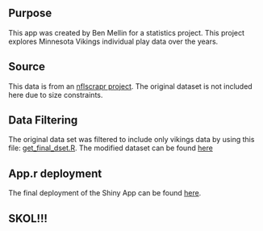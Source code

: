 ## Purpose 
This app was created by Ben Mellin for a statistics project. This project explores Minnesota Vikings individual play data over the years.
## Source 
This data is from an [nflscrapr project](https://www.kaggle.com/datasets/maxhorowitz/nflplaybyplay2009to2016/data). The original dataset is not included here due to size constraints.
## Data Filtering
The original data set was filtered to include only vikings data by using this file: [get_final_dset.R](https://github.com/benmellinncsu/project2/blob/main/get_final_dset.R). The modified dataset can be found [here](https://github.com/benmellinncsu/project2/blob/main/final_vikings_data.csv.zip)

## App.r deployment
The final deployment of the Shiny App can be found [here]().

## SKOL!!!
